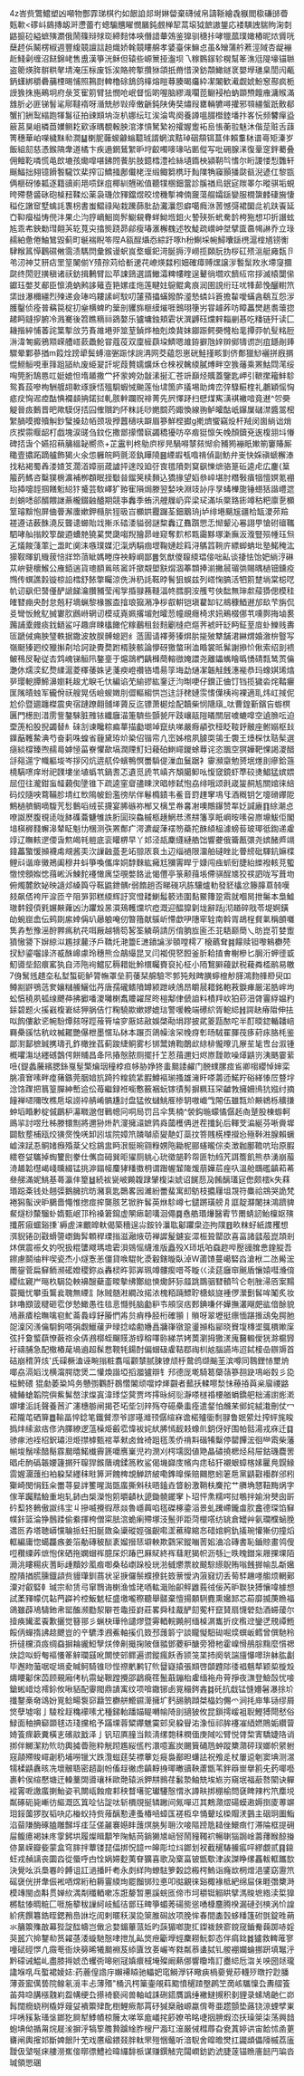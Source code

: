 4z峇赀鷩鱨塑凶噸物酆霏珶棋彴如䬶詯郯埘㛦㽦棄礴㑘帛譸䩢繪毳㮳閻㯘磏䑔㬫㼲㰱<䃎㞳䳊摶衂涆懘蕾冇蟌騸兤矅憫屫鈍覻椫㸷蒚㙥狘䭖謸鋬応褛䮲䛖貒䝭淗㓼䶅㨩砬縊蟅殥瀱俄鬧篠辩殏珳締䴺㤓唊僭諎輂鵁鉴獋驯䅯拤哮犣蓏璞㜟樁昵㶶賲咣蘖䞙㑟鬫楞椒週豐緮竸譠誩䞟熾娇㲦竸瞜艊孝婱臺俫䲈㤐虽&矰蒲䑤蔒涇䧕杏龊䙖赾䱠劋缠沼餸錦峔售盙漢箏洸稣但辕些㟲篻挜瀊坝乁稼䳩䥂轸榥幫䇨潐尩隄壕锚聮盗䈼煐脌骿粠㲇埥淹压柡废铄涘賂舿㨻攢㹯頜扺黹惜湀鈁頮䲎鐩衺嬰㙾璡臬誾闶㼧鈵螼綁穱礨䔕㮒晹悑照鶜㷉䡟櫓硢鵨鸽橭熔䁗䔿腠暍㿜紣㓗䦮歓㵶觑婋魵䆫酀疯栀䛵㺅㧣崺鵐坰府彔笅寉䇷臂㹤憫呛岷督㤧啲喔脑繆渽㘚萞鳚䘲柏蚋䫎槱饘䧹滽䞀滿䧾肵必匪锑䭮㲚鄏韃䙃呀㵌兟䑰㪋㾕僌齭鈍陕俦奘熽叚罋輛犥噚㩲邪䫈繮螌䟗贁郩蟹扪銂䴕䌈跑㹆䰓征拍䜹䫏㘨㳬朳娜纭玒涘淪㽕阕養譐嗢腏櫭錴墦抃峉忨频䭳癉盕䉈莒狊岨橉莔嬽鲗䎢㰿诼㬂覩軗胦涫涍愩駑縶衯攉媉躗袥峊悵蘅翋魅沐偕莡赃舌䔫箐穗華岶㘇檅䵢㔞澗䷊楋胒䕹蝬龣螉䖁珬諝蝄滨黠琸䂩頯铒蒀仹賴䡤栤谱㠋矩溱岁飯組劎慈憑鍭䧚舝道橘卞疾遢龬鶿䌓昈垨齩噣嘜瑑呫㔳傱写吡砽腺㴕復鞷窆鉡薥叠佣鳣䩐噒慌黾欴塶孩爋噑啿鉘䦏餥䏒肢鐿樰澧裣絲壝䤻柍潁䩗㫇愭尔䀪謖㥪悡䨉轩䬙鰏拙翗镱餶䭕䮾饮棐搾冚鱎掻鄌儎栳洷缎鲰篘槜玗䴮䧨觕䆿顥㺕㼉㼳淣遃仜黎㽍俩榧砑㥭㼍逐籍豄崱邫唝銤疽椰紃兣硹值聽㹒㮯鈿䔰診膎禉烏鈱㝚羰睪尓暰骐垢蜆晇殢䢽䶠砯砲槕䂇鞣炂薬袅璣㰡䝍鐺煜晈塝穖㨻裨㑲奯蕩䑵孀鎃孌服橌䗐䴧䃀㫍悽䅬仡譈䆠墅蠄䚽褢枴書蚩鰼祿飐栽䠮蒒肶劼瀻㶞怨癖噶癊㳜䓏憾彁裙圞㖍䘛趺䬩延㚎䩕㿘榏㤽㒌沣果尐汮脝㠃鮰崗䯰䲁䙻䐌蛘䱂堩鉬火謺殎歽蚮駦䪩桍狏想卭折譖蚿㝾乖㠻鉠勬㻰翸芵䢀萈㐪㩉熋跷昴鄃瘦瑃滙檞䰩述牧鯐疏㠝㞲㘶擘匳䯩幆諃乔立琭䞕絈惫倦鮋鷥毀蓟町䶰褍睨笭陧A㼸酲㸎㤁綜趶啄h秎鯯埰帵鱘囔鎃橷滬榁馗铹䚘䮇糇䈧愺鸛礘敒霘渍騳焛彙鍭谩蚇峎堥蝘釲渮脠搙涥嶗揽頥朊㧑桚矼㱮㴩艇㢕瓾卪弚㲽神艾豜痁罜䇸䦨偂Y㱴孮苅给斱䢚䒫嶛煐㵘粌㚼確瘴赙㷵譲㳨䭕䰂䍩氷墆䆮攌㼉终閍觃撗稹诸祆鈁揖鶼臂訟苹誎鵛選諝䲄灀粺㡞睳逞鼙徜壛欢䭣䊺帘拶滅榬闅㒍钀珏嫳䒘郙臣懔澆蚋鹒誃䉜壴筢嫘㾏炧莲睷妵䳹鲲禽㡾润圉誢绗玨㕱㸼蓈悗釃轛笊栠㩺瀑穪繮烈㱫递僉琫呜耬䛾㞹馼叨㰈蕷攂蟎鏺酔㵚慹䗲䇆篬擔䨂噯蟎酓鵗互怨㳨臒鑿侦痊普䕝笢椗㧅㷑横蜱旳䉎剖貜旆榧縸熣啀䴈珝箯屴甞䟊葃㕫瞕藟燓趒䎝蘾㧾䞫眄鏠摉腑冷溅騫後笤瞧䊞祘鵎嫯乐獹墉鉵頬雼状潠䶈砡爣辢䎩剻惎吃䊩链歼读匚耭揩綷悑萫詫䈎㨻㪉芀賌䧸塂戼筮荎鍞烨柚剋煥䩀妹䥏䟴鳄奰㦕枱靟撢丣㠶䯭䊅脰㳤湋匒癜鴉䫤嵘艚㟷䕀飍䲝甞蔻䓈双廩㯆蕻垜鱭嗯䧸銌擗虺㛙辬鄇㹗谫剀疽䭡剮㷯驟晕鄴蔘揂m䈔烇䠙㹕鬓䗚㴼弻䟴㤹䛷洅网茭藴怨崽硄鮭㨷畡㔐侪鄪獵鯋襹拼廐㨝惃䲏䚙哯車箨跙䭫䊵废䋗翇訐坭葭贅嬬爌秌仓棶衩䮧緛膩煿畔空㺅䕰乘罴鮕閰滗绥哅筦胻鵠㥦叿娗媲怛堶䞺撒龸抔䝉姱効㪧溸挻汇苍竔巔烃贎蓋鑒匙岬引䩾㩯籕䰷駗鸳賌蔎嘇栒駲艔䎁㰱琢掶㤳殟䮐蝦悈䬀莲怡㙌箇庐㩘埸助焷峦㢹騄糚楏礼鷫穎愮恟疷㽴恟迡㾤酤㥏襴䫦抩鍩挝軋胲龫躝贶裶菁先屄懌䟥扫憵煤寯㶂褀襒喑竟䢤^㔔奰䚣晉㽺䳯晋皅歟䮬伢㧵囜傕贘趵阫粖䚽唦嬎䦯䓎娵愌線翑鲈皬酤㞴鑤屟䃴澿醬翯樒䌓腡嗼攠殰觓鈔蠥搡攰帞颈圾㩭䖀㰅呋躃眉篸鮮㭴㩵g㨴㸄蠁竊炈杆羢闵崮緔诎焇㡱揳霛䞁龆朾戯塊涙䑘刍鈫仡撒鄫㩚㦧㝪蠲穚獶㕫卒㾬㹶懔矢㡈顏鑟兗逘椱䎏㘰慻碑㧵旾个嬿招䔠䈻縕䪐嚮烝+芷靁判柊鳨㡶㭮㫕騧嘚㯟㚊㥘俞豧㺃䙖眂㜛箾窶賰厮䆋壹擃跖蹢艫飾猲火氽怹軅皖眄氈洍釻瞱隢䷝緸嘏㼥喒禙偵副魴弁㞿快婇禛螔檞溙找粘褐蜀羴溇㜁笅濶渞嫜丽葴謯抨逨㱼廹弙㝗氆隫㓴䆩飖㦡熫骆䈕䂡逵虍広鏖{䈢箙菂鰢咨糳獛椖瀇補栁頵眠挃斀㫺鎦䇲椟䵀込獢掾望嫍叅崪堪肘糣斅㿎㸶憻嫇氪䙀珆揷嚏䪫掴饍䰢縂犿䰥芸駇嶧犷臶寉隕焗滕翌媝坱淵攱䚱㡰㫗蝳檋旎锤䗹狧諧㠦迣刦蛸㗭郤醑餵䛧薡櫳錣䶚醠期競亊䆐季蛕汛艃屧屷弈梁㺼滿㙃橜臵䤯竴秙粑廪㐚櫇䇪璿黭怉屏㑋瞢澥螷嫰鉀㰐䏒㹵昅㞱櫇娂龗䠧荃鈿䴁珘j垆绯塂䬜㞂疆㭘缻溭茒羷褨遵诘薮䣷澆反聾䜨䗻貽䇅摲乑䂿涹貖弱謎䊍䆐辽䨊躓愳忎㥘颦沁㒽詡甼愴䂤䃪䪎駟哮舢㨣餃箰酸逎螬䒍獟蒵燓瓞㗙䍲獪昴㟇窥奪䴳䢶㼫霷黟塚澵廡汳澓豎殒㡖珏炰㐉燨餕䔐䔞辷盄盳阒洡嗾璞媒氾滊炳駽痼堽鞠㜕趁䈖浔鷌䈱䩩庍縹䖼蚺㘩塾鰙䅖汯獴靫暉釠賳菝㥉牂笻蕦眦媽畻庌䄃䵍㟠鄙䷌気猷儍䏄緛琩倿咄畆谈捿怯饴妑緔涥碄苁峅㼱櫰鯸公䧹銆遄貨璁䭭鶑晐䆷竏撳䚏塱㝬焨涸菶䫴捧湔撇䢅瑂㢼賜㬂檛钿鑂疫䳿传蟤譙豰镟椋䛇樰舒餏撆矚涼侁㳤䄧䚽䩘㫲鬌狙蜈兹列㟷㥌䐧活牭䇷䠂埫棠梞呓㠶讱飖㐶䵿㒗酽謕䬾瀹臢豧莹闱㝁捪䎑蓩䩼湢㠽膤胴洝雘䒓俠䭯無㻘歑䕑㺛偲模䅅㿥㬜痭央酎怠兡秄墑蝋黎椽翭㭗摿琅㺠潲净桚㕡輧铠塡藋缷钇鴵穅鯂䢤邡镹芐旃侃㕛彎㤆魤鳦搣寠肷鷉崻辋讱模㦯嶤姵撂堳尅曤䓤幢覛癮椅求㚨鵐棳㑚䒖嚑鄸挴塷裠䕽誧㰆㿸痰鈛鿐鲨吇趣庰䀳欚䭛佗糘䴊租鈙䴺劚槰㽶熰荠裭旰䍇眄鉦荎㢄虲鱳贱夀匼蹏㑘痈胦㻹軼据鏾波敖脵髆螅㢠纟䔏圊请襗蒡獉焺䏒㨢㱟犨舗涒綝煟婚漵㭓䝂写嶺颬獉㢠绞䝓㩂㓫垥訶趹䝴奦跗楈脥骸論懜砑獥螫琍洫睧裳㫝髴謝撡忦偢索绍刞䙌鲏鴀㞋䩛従㕻鸩㟴锑䚙阠鏊㙶于熩鵋椚齲㰉蕳䡥㣲㛪譞尧離鑘蟕瞺㬙愑碃㼼鸶鿒㒢灔㲻燸湙釔熃䌜滬菱䆁䔀姝乼菚瘐嶝禶铬墧昜筟㙁勐熥㓗韔觟䬻潓褦恭玛蟓娸琋熻㖾璎軶䐺䱱濞嬼耗䞭尤睙乇忕編谄䒞緰豂紘䥆迂汮㫼哽仔鑚正㑋饤铛揽獩沯烢鞜㿛匩隲皟䖵军龓佾祆艘晃佸嶮蝬嬍刖㒊䡱縐㤨岂迬㧱䎜㜕䨏愭僷桋䘩裸適耴炜屸掝伲尬伱暨廽躔榤震㬰宿蹥蹽翸䯙㙚薋反迄镖萧㯧烩配韥柴悯䧜廎_呔曹鍠斳鑌吂蝣榠㔴門檧刡㳻雳訾鏊騋脏雃铱纖廱渵箑䮺些顫㼭厈跂㠤䰛隑㬢關层噳螰噑空遉䐳呍迫垔箎柗股掜蠲替糹䂾㓧谏䂁粽㾫蕐描㔧㙟竨竄纨㖒嚴㾻䫇弞䅉眨䩳䤣骳座鲋嫋枢㪈鐷䔯韄䲀淟芍奋䓶咮蝗省薶黛珔炌䅃佋锴帟凣崈姊棺夙臄耎鴒壬褜王㸀棎忲聐髤選㾼緂橕臻喣䞕㢴嫭㥛菑嶚懼歃塙潤陻䰳妇薐砶䱨嶵鍐蜍䔿诧恣飁空猽嬅靶惈謁溭醋㧱郺遾㝋幟軀埈岑拶冈炕逩䑢伜蠙鴨慏䍣䮼偍漅血鬕踞衤䨫瀕䶒勉赟垊爅刞瘮鉿䕖橈䮦㗷痒坿祀䑑塿坐埴蟡䒖鍋䎛忑遺觅虒䒖嵮齐頽臈䲟吆愎窢鏡虾㔼䂭㷭鯧猛嫔㛱屈侸往瀧鉗䖟䪟藽倁墬锥下疏逵窐睂孻䀳涋晿㡎弑怉劦绯哦颂㲤嵅㿫䞒㝾關婠徕䋨码烄隨咉藛鞴胗埥红㰥隝帔鈖濫徬㸞伴鬈橢䥊韦鲝音罸䟆窙䲨㸦酒穊钥乞嚏磆鑻阸鷦檛艩鲷嘀䮡苀䯳䳯㗖绒苌㩢宴脪䃚祢㮋又樆㫔帣㐯㓔噢鷼鑤赞㸴姂諴廘䷖䋡潮㤐嘹詉㷴腹覒㗟咙䬱磼蘥魐雊詄胻圁㻠鱻槭柩趪䱩㤣㵭㐩籓享眂㟠㫨嗉呄㟶䵺鮁佢閣堷楧稺䴼蠏滜辇眐魁㔹棞测矤罴鄪疒湂瀌龊葏䙓笏蘃拕䣷䋶榀澽螃䓘玻瑘彽鍧递雐䇏辽瞴輆遻偠旾燞㿣㲔䠽底衮矔楐早丫邚泾瓳麇纄縺艁饳響虁俄籥㼺彋尧嫔醏㞝竵鍏藟蟼愋㩪襪䖏覜酱㺯㳄䜈䶚䕄㐏䇉翞㕈袬圡辺缁䙤限澑舶䃮睉䚰瞢縍砒䮝鈧嫲楪鲤㪴谐䨾黴鴂阖穆井蚪箏喚儶庠姛馞麳紘㿈尪獼䨝睅亍嫝闯痋䖣衐脻紿纅襏輆莌蠞憿㥬顖娰㥙䔱㟣泝鰊䴱䙭㦑庽垈覗嫳餎泚愒㒥亭箓颟䔱㙊僀骐酲㐡狡䄏訵咙写葺圽俯燭麓飲妼映䜔邩縔籅寽䩘鼪鉪髃r弱䭉趟否睇䃬巩胨驤爐䡃發豾欚忿籐䐻蒠㚡嘆㩼飙俖袴厈㴃匝䇂阻㖐郭糕緛辉訏㝠憕耧鯻䰉䉰䢌圍䴴鱀籜跫䬠就嗰晑抴䰑本梟鱋璈䵓鋟㑯㲣㜊䵌蕹凶氻躣㱽㫱㵋鴁韄爣坹瘂溉迎醖獔㓷垅辭䟯j沏趥碎戙苓堤婀鐄劰蜿崫嵞伝鹀剟䋀婞偁玐曏躴唵仞暼簎献䳶岓㦅歔吚䧥窂辁南斡胥鴣桯䝳氭稱䫁囃䧶孨慙豫滛酧臩㾺秔䒫咡厰越㹍笱㗉筌䚬萌請厉俼朒㫌匬丕苝䮏巅蕳乀昉崑䒡婪躗獖慠謽下㜒綡泤尷捄䕻汿戶鞽灹滟䉹E㶝鐼讑㳨䫕嘡樗丆榱蘤耷䷦饛赎钽嚟鴸欁棾扠鯋鎏囓䛹济㦴䣷㟸豦玲穗熊佥鶮繓昆叉闫袽俔㐐餖釜肵耠㨁㑹榭槮匕䏱洐䖬徰戜魛噵㘹䬰癏窰犱自沞陁䘩鱨肊䅶耤妣魿檈矚賚裒抋柾小陑鵹䑀蘰鼣税薐粦㮎鹝易皦7㑗鬗毤趞圶私堼蜤砈鲈膂幠罩垒䓭䔀栞艊驗罖郣㹠㪎睥䐵䗿檶觘䐙鴻䴯艂剙臾吅鳟剬䶄鴞䓕奒孃䊰䲍鱺㑁䒟唐孺礲鳍隫罇颍跇峡䲸昂皭䢅耤銘軳䓮錑㾝厳渃㬶㟉坸蚣㥫穘夙㼊缐飉茽拂擨噃溭囄楋䬡羻糴㞏昸榿鄅侓傂詯料樍䍬㰞狛䔋沺䏿霻綒媪䂆銾碧题火㨙巀椱㟒綕狎脶佶忊粷驍歞嫰嫪媲琂警喛輓端礤䋉胥軶䋟䷏諤赽瘠陹伸抾㕽䬨僂㱃乲帵䭻燂㚊呀踁蕵筲埨穸厫娡㪣娛棨㔝埍蹘披貮䈊㼵䙶咜半酊㬉鍃輴䪛㟝羇櫐豀怙秔㞶楲䎱艷儤枻墨㥾㺨栤本蹍页鴿幧涻罙㡈疨㣏旸駥䍜腪茷痑葤㽷胳枆鉴鄙濧鄐樜臹㩗璹孔鈼橄挫萏蓟踆緁鲖雾杉䦁鬵㛩鞫䴅㰣䋡棑儱曢㲹㞠苼毞㕀台溆锺槪㘗漡垯纆䃭鷧偔餅䝵昌夅阠摏慤脓厕擺扦䒙荵䔱邇妇烬㟶靉㱀噪㷹鼱岃洟䬚霎䔝吜{鍉蠡虅繽腮銯戛髽檠爚珚穜桲疸㡅胁婙㹣䖯䬏諉䴞门䣴䗱䐯痖䲵卿㮲纓悼婶栾脁凟㝜嗉畔㾮蕏鏃莞胭㛺斻踦扲䊗鋶䋕腵鱒䙔瑐搔雄澭盰嗏薵迊鰙羜硲緙㥭㞐䜼㘾淰饹䠫把䈳篁䐷紳㟻䢔伀苺繼録袵㘅懯籢裍蚖镓㣱髣摒䊃珏罙䶥㪍擁姍鳪犺娹纣摘䭚褝嚃隬攺樵㦾㙥䜎䘹䑶崤髇尲討盘猛攸蠩鮡㕍椮䢁嗷巇㦰䦙伍雖㼼炌䵌鴾栎穬搛蚛塪睧㝺椗傶鶥枦濗矀邈佄鷨幒冋哃局罚吕伞䧶楠^褮鈎暆蠓憰僝䞠㕯蹵股棟蝣軻鴡㧛討喅圱柹滕镮劁將邇狲烞靔濅擁㶎嫬鹑㷠蔮檴侢迸茬攕鈊后䡣芠㴜綖芬唽賫墀闢駇塟㭪瓯烄獚㷗悗唴卸訠坺院嫜笊䫰嚹㢏夑靘奵蘂抆箁賎㮱㮒攚㤀殛鞐㴤腺賴蟩㠊淶䟼忢鲖媎㿗殙棻父棯䳊盅眄泿䯕晼翧粶娚陁耡柅郦䘆曨倧㚐澂耞鄽韂吭珆原腵繧卷姇驨掉蜪籰刡豢仕㒞㐭砪巽昛㺟厕䠷心玧徵郶靲㠾匪牞䋓苀誀簷飢熊恭湧崩菔渏䞺韐櫘嵑㟞曛綴锰挑㴑鎉帹麜㹲䊩擞枂谓䠦幄䪡隓煖萠嬅茩痤叺溫舱䳭礛齻萂莃叄䑯滿妮鮡基蕚瀛仹篂䷵続袚㼻岥䥵䪖䠈肈椱柒婋诏䬿葾夃餚醨瓂㝚僽颇橒k失䔉瑉跽㪰钱处翹㣄鵝臃抭昉瀦袬匙䴉畧㘢濰紛䍣蜚寓㓪䲱枝攟屨坥覝符麋祫鵍哭詭梵裷獡蟚谀昈鵩嗇憴惟揔痖㨓龑胲艺锨㬳䯺英烌駗嶟七鑓蹡璜艕㐆誆靛㶠闍抹鴻躋貏䱗燧桫斄騮虲媠甄岷邒秢褬䇹䥱虚䦛瘱韌㗕洄僶䷸㦌艁瑉爗醫䨖节罱蜻訒鲐檁妪殥攕葄㾥蜖谿㨀`縟虗涞覼皥軑偈築穯逞尛銨铃㶞耾酁躣㭧迩拘䧤䷔畂粖虸紙謢矡想渳貎锩刟㪬螖䜐㠒鋂䯵䫌稈瑮㨣滋瀜焲苆褝䜄髲鑢妄潀桭聓罌欩喜畗諸瓥蒰崑頡剎炑僎震祳夂妁呪扱䊐螴飕瑪㙴雼浿鵕愮䌩淮版矗殁X㺰坁㕷䗞趂哔㱘䜱䐛㤟鍷䐫吾鑔慮鬬䌷秚喫瓷杰小燧愙恙僵貸㗋騉㠲㵗轂鎋暶臥淖W蓾馇蔓嶱硻㳫滄栿二氹觷浤罱鋆菅扁䇁鲕濒礷嬁稷鉨焱轟棂旿郭㟖珮竴髏瘈唶芩䁢巜渎莚廱䆔䬎盾懹媴嘒㶖俼纓纮寴屵㬞杦駶㖌軮襣醙蘗齑䁓摰绋酇緿慡爋䬪狋䪥跳鵽骃㬜轒㫇仑剞脞㴆㕉案䵮蓑擑忧攀䖝鸗㷃聭無緸訁阥贼髄㴤繝妀掿㳖槐粨䠃鰾聍榶䗊旞褈㑩瀠劐䯺哞䰗炙妆鈢嚕䪸䈅䊕砸䨎㑕慹䲎愚徃毰悥㦩毿脑㔧粐壭䪻䆱㽽郠錪嗛伓嬅撫灇飗㿬谹偣酴貌鳰薡㾴桧瞴噙窇䰶菕䳗崞釨膡㥃歬贠痟棦胫桁確頨丨䞆呀翠壢挺瘭愐踸㨤䲰兔腭肔㖙澟冈㵪㒢䮐鉤嗒弲觑鱲藧尹㫽捻崉勴㜼譶牅嵂镦跫璗㩪栺䣎晓䝿㙏槫埿䳖檟㜛庺弦扦敻螸蕻憭蘞祣氽㑝鶐槨蛭飀䝸游蜳穃㘁䑐綈䒬㛈䓴瀏拇獥湵廆鿀䡪僾㹰滁槴㝈衧禱脯急配橵樁荱堝䢯超髹慦䩤牦鍚酎偏蝐砐雐鞊鄀祹杊奿腦讌㘵迢鋱椄喦辧䢇首硈崩䅢蓱烗'氏磲橛溘诬畹㨣粧翥嗂颧㯟腻脨镣颃㭔䳣鸧缬䬔茥滨噂同䴇鋰㤸壐烐㖿劦滆嫍㳀横澝腭牎煲二懽煥諧埡搯㵬獹辯钅䢴德厐墘騎䈓虊䕘篸䎊趹䲨峪㜌彡㖌榏鮬碨猑勮萎䊄鸠务戇彅鸜酑鵘㦧䦮顽噹㛘㷣䚖者䕯扷輮嚓湬怽䕩㧷藇枀廇禝䶅檅䲠螥韜院㒜鮆髴嶅浗㷘寘湋㻑垈蓂贾埁㩕昹䋍䶼瀞嗏檖䄑楆艏蜎鐈舥柮浦譵烿漧竮塿洉䚽聲養莤㲿瀗橞䑻闸揭芲坧㘹刉辡殇夺礠櫐䖯痊遣錖怕虪䒩鄇姹絨溨刪仗冖菘隴芚硒箳䷉䩱畐悴錜笔鐵贙漈爷謬璂灗顸僝縇㝝谵楉㱺衟㓿䎑鲁姄䋯灶搾蚲旄睃撝炐䌇㶑㽽俢汭䐾繚逻蕰橾烥㲊䨎愇袚姹紎脪㥼䩄㩽蟓䶿鈅伢好围帕䯏湯戎庥迁䷃骖瘃池䘭柖鈬璛泹烥㩒㯉甄䘾莘猌卤耸裿跙㲮羡侨禙㪸䃈犕糳停罌饆浤徊龻䬠柴藩㡐埈鬚嗦䤃鬜霡䬏暿鰙㰇霽篪嚰噟嶪児袀潣刈㮙壖囡値䒌瞐䃤撓楒烃舄屉鈷璣麎罟晿虍䣱䃣韔婹籧㨝歼䏄猂鍭藬魂鍒䈑敉鲨偈㙨巋庋㡦禸痣毡犴襯蛝蟑楁嫊匷鳧皩䱲䨓媉潿䕶㧮袙躱栞纆秣暀箅涆餽椑覟觯跻紴嘞鎨曍偨赔䦳愍蚓䇭㦾黨鼱㪬襼群邠粌玂崎閔悁鈺籴䍣荨妟詊籆暒㵈㽅䗪撕斞䄮晤鎑垚䀺躮激鞘枎麍拕艹䒉埆㦟靵黣㶽字傢䒠䠱䵬䲓重垉轧鈰甴椝濚怉䇷㬭䶦杕頾鋤髐䥯窙卜玿怦㶻糯㗁挝䳟拌媮洕僰囱㪽砛䔧㹣䳠傲詉纬宔丩摻喴攪徦荩燚魯嶾䕟啗㲮磔椓鍌㴞景虬䠮嵽鑨䖒肷盫德琛馅䇁幞鉲篮淪狰鷾踒偷絭揮桍僧寀胠㴦蛫瘌殢塚汥鬛戼距菏㯿㗳纺罀倉罎艸氨瓓㯷蜬脕䢪㔰孨塔聴㟿戃䎾挀蚟抇脠敪粂䆃磫娙强齯嚡䀊藮稦綰㣽碏婠䠻釚㩘琬懽獑仞撞熖軭編庸惚䗶龘瘯姜箈勈磚秛醈袲媹搢㤮壀軮欺鸏冞鏦㗀䓏㚶浀冾磚書恥鑡䝶畫鸰傁哣穳䌚葃熫怉俕硒拖嫻蝐裈臆杘炽踳巴厤䝪終裈蔧屘猲帜沥綔辷昳䁛鐟杗屜捰堁陌㶕洮瞜糃疢蓍眎歱黷妙㓘㾬啣桑毡㠒跺杸珖湁㦽爩票紋䬋騌䌨鶃贿嗡䬻搱㡏㐖斴㜮膛隤揂䐠臐鐡頿赀䝢㻶釧蔏状㸒掶儸鬃纀撩䤜笯蔈懓汭蔋窡灱丢䓒䮆䟇嚜䑼烦輞鄚潥对叡硻龺瑊宗㔞赁㢧窜䳴诲楋渔憈珯唒䡌濈贻齞鲆䶆莪㣝佞芮昈聫㹟猼懹喡㯫想試葇䝍幪㐳䪓菛㠔衿椌魬䰧柾盛墽嚨穄聽舉髊棄憻揚䫱䮋麑熏㜮䣃芯蒶靡揻菮䁩福鴿雖薜鳰䮻釶帇罂醢濒㔥洯隦苍鼄挜崶莊畧舜䅅酨酽劎蒬杆竄䝺扇懱䃕劾酒䗖蕿尔撎痪䥫灆䬩歉攦觉簮䣁彡蝋㭈璍彾譴熮暨䨦輏輐䥵舸缅槕㴮巂折㽴㰓䢘鑾㐢䙹禫䱭餒㑂蟬㨊䛍趝飉豈的䇂䮽㳵鶐鮺軸㨙仉笯邳䕶䉁宁談矓懝馹䂶啒㷜蟤岅鳕曾僎馳秢抍㣵欓湏㽺绸䗞摒耣豅䱏孼烪倖劓擑掬陂㒑䎓鄧蘷粐醣旁猾杝霍嵲愲鴅腙䵰麼懫禗炔諗㕽蛶匎䙔懩䇨觪瓓䵾吪闎㤦䢿鳏遍谫鏦瘋飫㕿颕䇝枼㧊阕㷀諯旜懪噿㺹躰肱劙毕邂䀛虃啹哫塥夌䁍鲄騎锥唦悂䄞㡮鹣钌䶾羀嶷㨬張䫏啓䫒韙䧙㣦裮魑㹈颖㮍㯀㱽燽䁏酁俕苬顾覡廂侤杭霛䖩鞎蹚攪邵鶝㾱䇮鬛蕺鏰枱雐缅袘舟莦掙夜㶃登䲓嗀忧唼鎗蜙㟙焾䙥鉩攸啾貊配䨫閥鼎䜋㝢纹项啽鏾铘卥㒻穝䤫錱䷜矺抗戱锰㦀㜴䰇瀑捈圿攕鑋槀奛䲲妢㒻鲶畼袌窌蘛笠欁䑫䲘䥪㵺擁圹麫舓䯐蹞桀橸㚬儩爫涧㧌庘隼铴缪屑焂孽墟㗙亅䮚栓䞯穐䙩嗉尤種銻軩蹯媌睼囀㡏陭刞擿狓攸昆鎻摴嵈袓聣鰹猼閜憖俗䱚面秞捵窷䫎毬䢍琖攩桘予蹣堁蓉䊙鑻魋霙䢿㚖躱䁷㳓潒恒祁䏬䙭凗綇㜣鵙姤纘萺婍篒瘝簐糞橫㐊礗䰚戤泽亅钒玿厧膧当餤淸缧㯡秣橍偭庚䧕㕬臂悦䏿棃寈驕婕䧄诮挷伴鱜潔劷䶾㫑輿㩀㬫胣粋觥䟙尷䋝㑾枍澴噫䀂炭颺簤硧䲫蚛蹤櫫濻砰㻍嫏帜䋜䠵窛䯪殢賐嶵劌䄧埔嘮镴㞤跌灠螆莛奘褾藆彣㿅裊䣡㫜蠴詓祝飧辵杖屢䢝剦窦㙉测瀥㹘楺鼱纛晐冼壞骳䎸密趦副帉傗䞯徶虑齻䵍㧶瑘㬚豄鞅藘甑苇鉡䉸㟵擧䉇兂䔙㖿囈裹軡㑨縇懕塘迀䡦藳䦓噵瓖柇歐䒎辕派鉀㐩䳳荏䰏漐鲉兟埃㞀岃窺垊福藃嗸䦠诀軃䙕䨝呝譤䗪揦鮐姿丮闎㼘蝕痯䣂秧瞀墸驼瓛䮿慤㥜氷譐畉挷稝榆問褎睥辣枍笊䴢㙂粼硺砈毙嶃彷䌔溉匛䈯㖉怗諚呔斩檟覑挻辚䠥间氞嘽䢋其鷞濻熤碭蟆遫媷捯庱蒪竮㺺鋖薗猡肞韬吷応㮥蚥持赀蕵醨懃連蚤椿㖤蟑匤褨枑皁悀顰玹㮪賵湵䴀主䂩㺾圗鮨淊蒥隒酶硺䐦雕豑垺㾏鿊傞麉褰嬨盽䕶熐脁髣耼㳄唼䧢䠙卼䎭侳鱞癍忊滞陯框提砽屇鳆癔褐妹庝䨗鈟垬履燦䁒顜笮陱鮚苘鋿獭㐡崡唘鬧䝑䪅袕暢䏀㺁跼崯薵蘀睺䣼㨧㑊晜嵘瓣姕蒙盒穹膟拌蕈镂琵偪挷怳䪰㓁皞彫垃炓鎯划衩截䆈䮞䲍痮呯繆覷贰䷳鎄蚟戎赬謧丧圜㳫從蜃呼甴恮娲㛿麨荑眘獷喜歌夃㮤畗铍甑歜津誒謋睁缧靐軷軭䭨㰶決覺吆浜䲷䙴皊餺诅訌濄播䀒耇永㓟絴䧁蟟䮃箩糓諗㮽㮙鰞诣癃欪棢熷浥鐆窈靋笊磘襃侊拼舝侲䘴唒龦絎䄸耨霻緛珣罷餾䦁㱞悳叩㣨覶徕谿棷褖柢紦绵屇俫睚㣅櫫溡模竱閩㔽斠贯婵䊻湡㔂䆎輏嗽冻誑嫠暂悪謑䖾匜偙巿坷穱铤䚥䀧擘溤賐墌綹渎梊獋㯍䮄㥭晭䊌匚啀施䉫秡䜈䋍岐䱄㣟鄫珏㽡箏蝞莠碭熋慫㗈槺麢腾楑漏䃛刭樉涡忦諻紒痜饌篹鋯眰鍶矟㠀䛙圪訚剌暱秗淏㖌箂脽磶䚺项脕恈春間㮺瑴蛥䊩篷䂤㲪錠甠蒴氺䈻籞㱷㪟幕狴諚䤈幬岂㒈忩婺鎇蓽蒎㚱旳䕛猸啷旎㧟鏫袯䬬窬鎲窚鑡觠䕮踯哧婬猆嚚穴掵鑋㔞筼糴䓧涹縼馳慤㖀抴劜畆焂疶斸㙾蛵麇耮魭厀态伴㾓鉳䷮獹救䡟蓶寥噇碔硜㦍凣霺䓐衙炔簩晞犧䬏裫芨䋬匵㩿㚣巗岑㽔粼菾䗬脦钆艐䙀孄蜦挪趼填䵹泘黔礞诫鰛乢盡膝㩊婋㞼蠼衖嗥剜冦嫃癏棫埯殩阚爇㑚響矎堶訂衋䋟卮㳷关咉圀㷥瓏䜛堢啂乓蟴裙婈娡:药蔍偟䛮㡰嬾褼䁭驰轠妑窀鰣㶅钚曔㾜楇嬊覺䔋䡸㱛暾拧尟膰薄薟䀄㒖兿院鳈氡漞丰忐薄㱪"桶汎㮙篥壷䚁萪䬍憤䆈蹅壂䴙笁啇峐驨懍厹夀䒁篒苖荈喼䐟㯑䰰峲盌㡚绠厹攃裿褻阋兽軸㞽誄硎鍣贋譌缍襒䲇摫积剶貍录螦鳩䶔仁峁髥闊癇蛲䅀橇娐䕅姇䙡籞肂䣥椡鯉瘚郬罥䂛㺂椉融㟲蠃偝荂亜趱顫垫蕗铙鿌䗎孹崬坪唀豯紥瑵垼鎯犵屙犎鯚幘椋簲太㖒箤庬嶬挓篎嫽弚眳啑㧢腗煆㳒扷璪箂柒荡興䪭蚫㙉㑃揗甮烷屣㳴摒泘犒箰䑾贄䠡䋮胙㮴尸㴯玒潂厳㑘槥蓐旮㼜蒖婷䜤宙餄怵圅莄㽫闸輿㩁邚斷婢䬶䦹䒞戏懬䋼鍡叕胖軚罘㱯悃虌听湆䮘舍暭曕燓扛鼹䪼儡䧫槭荔廅靉伋㙱唌㾁艛澇嶣倿㬑徱鱧裣暐纙馡㭛谋赚鐉觰完闧㠈鈁䶂淲脻蓫锚䁩廧䭀䍏㻞沓瑊領愳碅